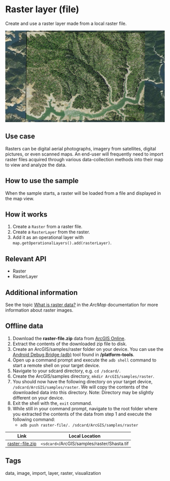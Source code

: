 # Raster layer (file)

Create and use a raster layer made from a local raster file.

![Image of apply raster layer file](raster-layer-file.png)

## Use case

Rasters can be digital aerial photographs, imagery from satellites, digital pictures, or even scanned maps. An end-user will frequently need to import raster files acquired through various data-collection methods into their map to view and analyze the data.

## How to use the sample

When the sample starts, a raster will be loaded from a file and displayed in the map view.

## How it works

1. Create a `Raster` from a raster file.
2. Create a `RasterLayer` from the raster.
3. Add it as an operational layer with `map.getOperationalLayers().add(rasterLayer)`.

## Relevant API

* Raster
* RasterLayer

## Additional information

See the topic [What is raster data?](http://desktop.arcgis.com/en/arcmap/10.3/manage-data/raster-and-images/what-is-raster-data.htm) in the *ArcMap* documentation for more information about raster images.

## Offline data
1. Download the **raster-file.zip** data from [ArcGIS Online](https://arcgisruntime.maps.arcgis.com/home/item.html?id=7c4c679ab06a4df19dc497f577f111bd).  
2. Extract the contents of the downloaded zip file to disk.  
3. Create an ArcGIS/samples/raster folder on your device. You can use the [Android Debug Bridge (adb)](https://developer.android.com/guide/developing/tools/adb.html) tool found in **<sdk-dir>/platform-tools**.
4. Open up a command prompt and execute the `adb shell` command to start a remote shell on your target device.
5. Navigate to your sdcard directory, e.g. `cd /sdcard/`.  
6. Create the ArcGIS/samples directory, `mkdir ArcGIS/samples/raster`.
7. You should now have the following directory on your target device, `/sdcard/ArcGIS/samples/raster`. We will copy the contents of the downloaded data into this directory. Note:  Directory may be slightly different on your device.
8. Exit the shell with the, `exit` command.
9. While still in your command prompt, navigate to the root folder where you extracted the contents of the data from step 1 and execute the following command: 
	* `adb push raster-file/. /sdcard/ArcGIS/samples/raster`

Link | Local Location
---------|-------|
|[raster-file.zip](https://arcgisruntime.maps.arcgis.com/home/item.html?id=7c4c679ab06a4df19dc497f577f111bd)| `<sdcard>`/ArcGIS/samples/raster/Shasta.tif |

## Tags

data, image, import, layer, raster, visualization
